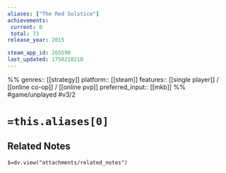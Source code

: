 ```yaml
---
aliases: ["The Red Solstice"]
achievements:
 current: 0
 total: 73
release_year: 2015

steam_app_id: 265590
last_updated: 1750218210
---
```

%%
genres:: [[strategy]]
platform:: [[steam]]
features:: [[single player]] / [[online co-op]] / [[online pvp]]
preferred_input:: [[mkb]]
%%
#game/unplayed
#v3/2

# `=this.aliases[0]`
## Related Notes
`$=dv.view("attachments/related_notes")`